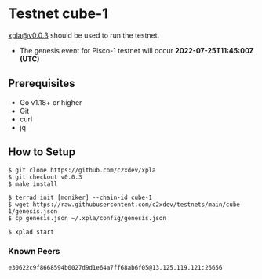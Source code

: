 # Testnet cube-1

[xpla@v0.0.3](https://github.com/c2xdev/xpla/releases/tag/v0.0.3) should be used to run the testnet.

- The genesis event for Pisco-1 testnet will occur **2022-07-25T11:45:00Z (UTC)**

## Prerequisites
* Go v1.18+ or higher
* Git
* curl
* jq

## How to Setup

```shell
$ git clone https://github.com/c2xdev/xpla
$ git checkout v0.0.3
$ make install

$ terrad init [moniker] --chain-id cube-1
$ wget https://raw.githubusercontent.com/c2xdev/testnets/main/cube-1/genesis.json
$ cp genesis.json ~/.xpla/config/genesis.json

$ xplad start
```

### Known Peers
```
e30622c9f8668594b0027d9d1e64a7ff68ab6f05@13.125.119.121:26656
```
